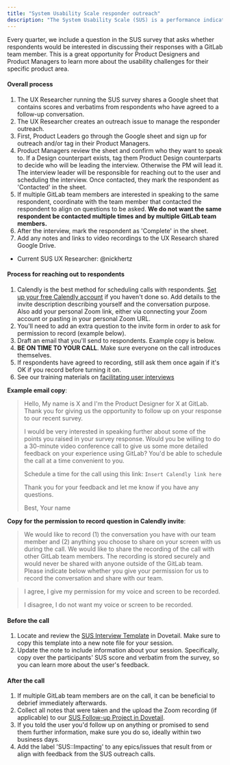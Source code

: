 ```yaml
---
title: "System Usability Scale responder outreach"
description: "The System Usability Scale (SUS) is a performance indicator we use to measure the long term usability of our product. This page outlines the process for reaching out to survey respondents who have opted-in to having a follow-up discussion with our UX team."
---
```


Every quarter, we include a question in the SUS survey that asks whether respondents would be interested in discussing their responses with a GitLab team member. This is a great opportunity for Product Designers and Product Managers to learn more about the usability challenges for their specific product area.

#### Overall process

1. The UX Researcher running the SUS survey shares a Google sheet that contains scores and verbatims from respondents who have agreed to a follow-up conversation.
1. The UX Researcher creates an outreach issue to manage the responder outreach.
1. First, Product Leaders go through the Google sheet and sign up for outreach and/or tag in their Product Managers.
1. Product Managers review the sheet and confirm who they want to speak to. If a Design counterpart exists, tag them Product Design counterparts to decide who will be leading the interview. Otherwise the PM will lead it. The interview leader will be responsible for reaching out to the user and scheduling the interview. Once contacted, they mark the respondent as 'Contacted' in the sheet.
1. If multiple GitLab team members are interested in speaking to the same respondent, coordinate with the team member that contacted the respondent to align on questions to be asked. **We do not want the same respondent be contacted multiple times and by multiple GitLab team members.**
1. After the interview, mark the respondent as 'Complete' in the sheet.
1. Add any notes and links to video recordings to the UX Research shared Google Drive.

- Current SUS UX Researcher: @nickhertz

#### Process for reaching out to respondents

1. Calendly is the best method for scheduling calls with respondents. [Set up your free Calendly account](https://calendly.com/signup) if you haven't done so. Add details to the invite description describing yourself and the conversation purpose. Also add your personal Zoom link, either via connecting your Zoom account or pasting in your personal Zoom URL.
1. You'll need to add an extra question to the invite form in order to ask for permission to record (example below).
1. Draft an email that you'll send to respondents. Example copy is below.
1. **BE ON TIME TO YOUR CALL**. Make sure everyone on the call introduces themselves.
1. If respondents have agreed to recording, still ask them once again if it's OK if you record before turning it on.
1. See our training materials on [facilitating user interviews](/handbook/product/ux/ux-research/facilitating-user-interviews/)

**Example email copy**:

> Hello,
> My name is X and I'm the Product Designer for X at GitLab. Thank you for giving us the opportunity to follow up on your response to our recent survey.
>
> I would be very interested in speaking further about some of the points you raised in your survey response. Would you be willing to do a 30-minute video conference call to give us some more detailed feedback on your experience using GitLab? You'd be able to schedule the call at a time convenient to you.
>
> Schedule a time for the call using this link: `Insert Calendly link here`
>
> Thank you for your feedback and let me know if you have any questions.
>
> Best,
> Your name

**Copy for the permission to record question in Calendly invite**:

> We would like to record (1) the conversation you have with our team member and (2) anything you choose to share on your screen with us during the call. We would like to share the recording of the call with other GitLab team members. The recording is stored securely and would never be shared with anyone outside of the GitLab team. Please indicate below whether you give your permission for us to record the conversation and share with our team.

> I agree, I give my permission for my voice and screen to be recorded.
>
> I disagree, I do not want my voice or screen to be recorded.

#### Before the call

1. Locate and review the [SUS Interview Template](https://gitlab.dovetailapp.com/data/4GEKIhm6rHl421tJM382vi) in Dovetail. Make sure to copy this template into a new note file for your session.
1. Update the note to include information about your session. Specifically, copy over the participants' SUS score and verbatim from the survey, so you can learn more about the user's feedback.

#### After the call

1. If multiple GitLab team members are on the call, it can be beneficial to debrief immediately afterwards.
1. Collect all notes that were taken and the upload the Zoom recording (if applicable) to our [SUS Follow-up Project in Dovetail](https://gitlab.dovetailapp.com/projects/36nmGVKvkaT7SGMXtUeHVg/v/70xPTo5RzTRZnCNEVz1fWH).
1. If you told the user you'd follow up on anything or promised to send them further information, make sure you do so, ideally within two business days.
1. Add the label 'SUS::Impacting' to any epics/issues that result from or align with feedback from the SUS outreach calls.
